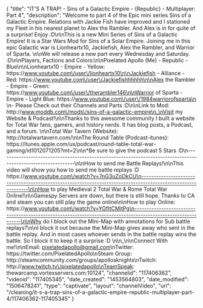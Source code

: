 {
    "title": "IT'S A TRAP! - Sins of a Galactic Empire - {Republic} - Multiplayer: Part 4",
    "description": "Welcome to part 4 of the Epic mini series Sins of a Galactic Empire.  Relations with Jackie Fish have improved and I stationed my Fleet in his nearest planet to Alex the Rambler.  And Alex is in for quite of a surprise!  Enjoy :D\n\nThis is a new Mini Series of Sins of a Galactic Empire!  It is a Star Wars Mod for Sins of a Solar Empire.  Joining me in this epic Galactic war is Lionheartx10, Jackiefish, Alex the Rambler, and Warrior of Sparta.  \n\nWe will release a new part every Wednesday and Saturday. :D\n\nPlayers, Factions and Colors:\n\nPixelated Apollo (Me) - Republic - Blue\n\nLionheartx10 - Empire - Yellow: https:\/\/www.youtube.com\/user\/lionheartx10\n\nJackiefish - Alliance - Red: https:\/\/www.youtube.com\/user\/Jackiefishhhhhh\n\nAlex the Rambler - Empire - Green: https:\/\/www.youtube.com\/user\/therambler146\n\nWarrior of Sparta - Empire - Light Blue: https:\/\/www.youtube.com\/user\/1984warriorofsparta\n \n- Please Check out their Channels and Parts :D\n\nLink to Mod: http:\/\/www.moddb.com\/mods\/sins-of-a-galactic-empire\n_\nVisit my Website & Podcast!\n\nThanks to this awesome community I built a website for Total War fans, gamers, and history nerds.  It has blog posts, a Podcast, and a forum.  \n\nTotal War Tavern (Website): http:\/\/totalwartavern.com\/\n\nThe Round Table (Podcast-itunes): https:\/\/itunes.apple.com\/us\/podcast\/round-table-total-war-gaming\/id1012071205?mt=2\n\n*Be sure to give the podcast 5 Stars :D\n-------------------------------------------------------------------------------------------------------------\n\nHow to send me Battle Replays!\n\nThis video will show you how to send me battle replays :D https:\/\/www.youtube.com\/watch?v=7nG3uZoDkCU\n-------------------------------------------------------------------------------------------------------------\n\nHow to play Medieval 2 Total War & Rome Total War Online!\n\nGamespy Servers are down, but there is still hope.  Thanks to CA and steam you can still play the game online\n\nHow to play Online: https:\/\/www.youtube.com\/watch?v=YGfItCMitPg\n-------------------------------------------------------------------------------------------------------------\n\nWhy do I block out the Mini-Map with annotations for Sub battle replays?\n\nI block it out because the Mini-Map gives away who sent in the battle replay.  And in most cases whoever sends in the battle replay wins the battle.  So I block it to keep it a surprise :D  \n\n_\n\nConnect With me!\n\nEmail: pixelatedapollo@gmail.com\nTwitter: https:\/\/twitter.com\/PixelatedApollo\nSteam Group:  http:\/\/steamcommunity.com\/groups\/apollosknights\nTwitch: http:\/\/www.twitch.tv\/pixelatedapollo\nTeamSpeak: thewarcamp.vortexservers.com:10124",
    "channelid": "117406362",
    "videoid": "117405345",
    "date_created": "1453564803",
    "date_modified": "1506478241",
    "type": "captivate",
    "layout": "channelVideo",
    "url": "\/cleaning\/it-s-a-trap-sins-of-a-galactic-empire-republic-multiplayer-part-4\/117406362-117405345"
}